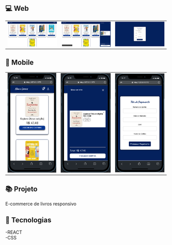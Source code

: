 ## 💻 Web

<table>
    <tbody>
        <tr>
            <td>
                <img src="E-Commerce/.github/img/Home.png" alt="Demonstração do projeto - Home" width="100%"/>
            </td>
            <td>
                <img src="E-Commerce/.github/img/Cart.png" alt="Demonstração do projeto - Cart"  />
            </td>
            <td>
                <img src="E-Commerce/.github/img/Payment.png" alt="Demonstração do projeto - Payment"  />
            </td>  
        </tr>
    </tbody>
</table>

## 📱 Mobile

<table>
    <tbody>
        <tr>
            <td>
                <img src="E-Commerce/.github/img/Home - Mobile.png" alt="Demonstração do projeto - Home" />
            </td>
            <td>
                <img src="E-Commerce/.github/img/Cart - Mobile.png" alt="Demonstração do projeto - Cart"  />
            </td>
            <td>
                <img src="E-Commerce/.github/img/Payment - Mobile.png" alt="Demonstração do projeto - Payment"  />
            </td>  
        </tr>
    </tbody>
</table>

## 📚 Projeto

E-commerce de livros responsivo 

## 🚀 Tecnologias

-REACT  
-CSS
